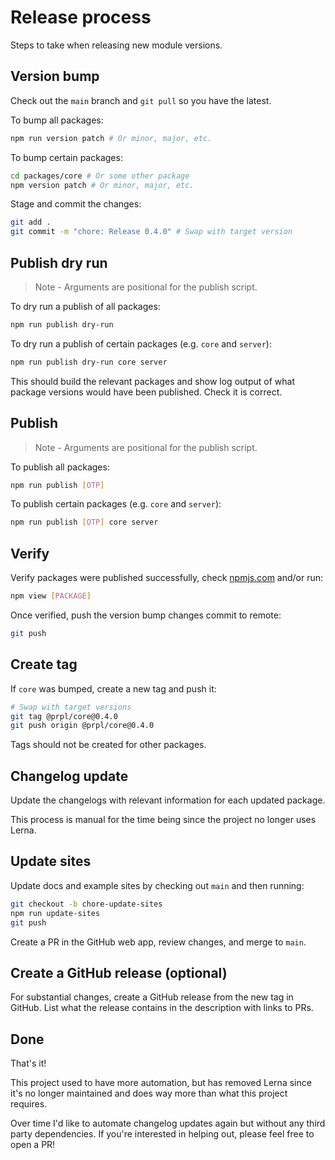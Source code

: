 # Release process

Steps to take when releasing new module versions.

## Version bump

Check out the `main` branch and `git pull` so you have the latest.

To bump all packages:

```bash
npm run version patch # Or minor, major, etc.
```

To bump certain packages:

```bash
cd packages/core # Or some other package
npm version patch # Or minor, major, etc.
```

Stage and commit the changes:

```bash
git add .
git commit -m "chore: Release 0.4.0" # Swap with target version
```

## Publish dry run

> Note - Arguments are positional for the publish script.

To dry run a publish of all packages:

```bash
npm run publish dry-run
```

To dry run a publish of certain packages (e.g. `core` and `server`):

```bash
npm run publish dry-run core server
```

This should build the relevant packages and show log output of what package versions would have been published. Check it is correct.

## Publish

> Note - Arguments are positional for the publish script.

To publish all packages:

```bash
npm run publish [OTP]
```

To publish certain packages (e.g. `core` and `server`):

```bash
npm run publish [OTP] core server
```

## Verify

Verify packages were published successfully, check [npmjs.com](https://www.npmjs.com) and/or run:

```bash
npm view [PACKAGE]
```

Once verified, push the version bump changes commit to remote:

```bash
git push
```

## Create tag

If `core` was bumped, create a new tag and push it:

```bash
# Swap with target versions
git tag @prpl/core@0.4.0
git push origin @prpl/core@0.4.0
```

Tags should not be created for other packages.

## Changelog update

Update the changelogs with relevant information for each updated package.

This process is manual for the time being since the project no longer uses Lerna.

## Update sites

Update docs and example sites by checking out `main` and then running:

```bash
git checkout -b chore-update-sites
npm run update-sites
git push
```

Create a PR in the GitHub web app, review changes, and merge to `main`.

## Create a GitHub release (optional)

For substantial changes, create a GitHub release from the new tag in GitHub. List what the release contains in the description with links to PRs.

## Done

That's it!

This project used to have more automation, but has removed Lerna since it's no longer maintained and does way more than what this project requires.

Over time I'd like to automate changelog updates again but without any third party dependencies. If you're interested in helping out, please feel free to open a PR!
